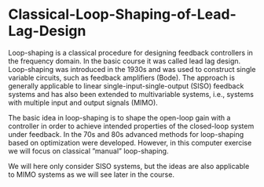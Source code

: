 # Classical-Loop-Shaping-of-Lead-Lag-Design

Loop-shaping is a classical procedure for designing feedback controllers in the frequency domain. In the basic course it was called lead lag design. Loop-shaping was introduced in the 1930s and was used to construct single variable circuits, such as feedback amplifiers (Bode). The approach is generally applicable to linear single-input-single-output (SISO) feedback systems and has also been extended to multivariable systems, i.e., systems with multiple input and output signals (MIMO). 

The basic idea in loop-shaping is to shape the open-loop gain with a controller in order to achieve intended properties of the closed-loop system under feedback. In the 70s and 80s advanced methods for loop-shaping based on optimization were developed. However, in this computer exercise we will focus on classical ”manual” loop-shaping.

We will here only consider SISO systems, but the ideas are also applicable to MIMO systems as we will see later in the course. 
